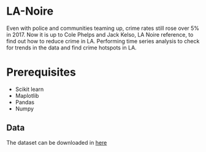 # LA-Noire
Even with police and communities teaming up, crime rates still rose over 5% in 2017. Now it is up to Cole Phelps and Jack Kelso, LA Noire reference, to find out how to reduce crime in LA. Performing time series analysis to check for trends in the data and find crime hotspots in LA. 

# Prerequisites
  - Scikit learn
  - Maplotlib
  - Pandas
  - Numpy
  
## Data
The dataset can be downloaded in [here](https://catalog.data.gov/dataset/crime-data-from-2010-to-present)
